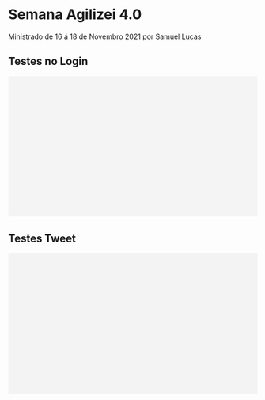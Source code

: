 
<H1> Semana Agilizei 4.0 </H1>

Ministrado de 16 á 18 de Novembro 2021 por Samuel Lucas


<H2> Testes no Login </H1>

![Login](https://github.com/michelebastos/semana-agilizei-04_01/blob/main/login.spec.js%20(2).gif)

<H2> Testes Tweet </H1>

![Tweet](https://github.com/michelebastos/semana-agilizei-04_01/blob/main/Tweet.spec.js%20(3).gif)

